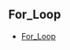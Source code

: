## For_Loop
* [For_Loop](https://www.hackerrank.com/challenges/c-tutorial-for-loop/problem?isFullScreen=true)
